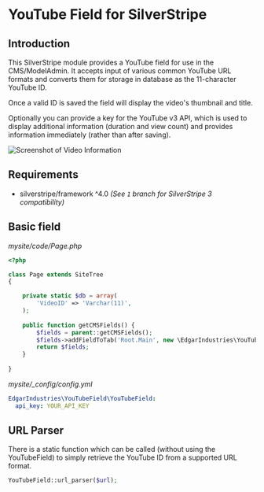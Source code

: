 # YouTube Field for SilverStripe

## Introduction

This SilverStripe module provides a YouTube field for use in the CMS/ModelAdmin. It accepts input of various common
YouTube URL formats and converts them for storage in database as the 11-character YouTube ID.

Once a valid ID is saved the field will display the video's thumbnail and title.

Optionally you can provide a key for the YouTube v3 API, which is used to display additional information (duration and
view count) and provides information immediately (rather than after saving).

![Screenshot of Video Information](https://cloud.githubusercontent.com/assets/1176635/10863696/39612420-803c-11e5-8940-95e190c06545.png)

## Requirements

 * silverstripe/framework ^4.0 _(See `1` branch for SilverStripe 3 compatibility)_

## Basic field

*mysite/code/Page.php*

```php
<?php

class Page extends SiteTree
{

    private static $db = array(
        'VideoID' => 'Varchar(11)',
    );
    
    public function getCMSFields() {
        $fields = parent::getCMSFields();
        $fields->addFieldToTab('Root.Main', new \EdgarIndustries\YouTubeField\YouTubeField('VideoID', 'YouTube Video'));
        return $fields;
    }
    
}
```

*mysite/_config/config.yml*
```yaml
EdgarIndustries\YouTubeField\YouTubeField:
  api_key: YOUR_API_KEY
```

## URL Parser

There is a static function which can be called (without using the YouTubeField) to simply retrieve the YouTube ID from
a supported URL format.

```php
YouTubeField::url_parser($url);
```
